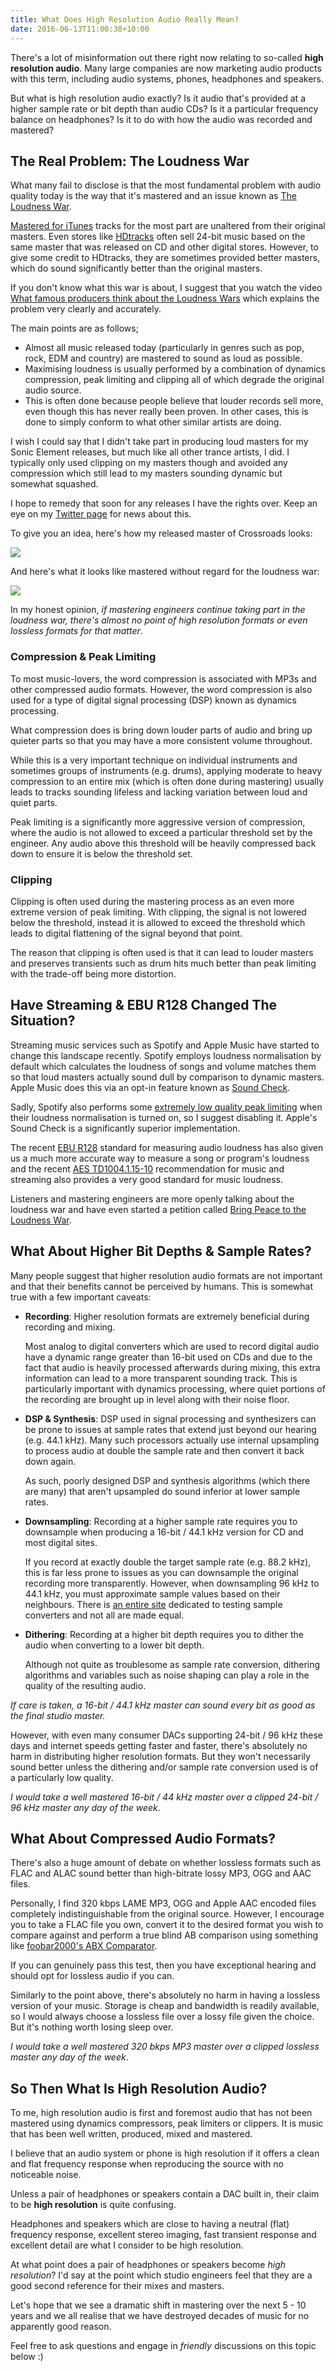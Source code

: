 ```yaml
---
title: What Does High Resolution Audio Really Mean?
date: 2016-06-13T11:00:38+10:00
---
```


There's a lot of misinformation out there right now relating to so-called
**high resolution audio**.  Many large companies are now marketing audio
products with this term, including audio systems, phones, headphones and
speakers.

But what is high resolution audio exactly?  Is it audio that's provided at
a higher sample rate or bit depth than audio CDs?  Is it a particular
frequency balance on headphones?  Is it to do with how the audio was recorded
and mastered?

## The Real Problem: The Loudness War

What many fail to disclose is that the most fundamental problem with audio
quality today is the way that it's mastered and an issue known as
[The Loudness War](https://en.wikipedia.org/wiki/Loudness_war).

[Mastered for iTunes](http://www.apple.com/au/itunes/mastered-for-itunes/)
tracks for the most part are unaltered from their original masters.
Even stores like [HDtracks](http://www.hdtracks.com/) often sell 24-bit music based on the same master that was released on CD and other digital stores.
However, to give some credit to HDtracks, they are sometimes provided better
masters, which do sound significantly better than the original masters.

If you don't know what this war is about, I suggest that you watch the video
[What famous producers think about the Loudness Wars](https://www.youtube.com/watch?v=qUcgg2vMX_s)
which explains the problem very clearly and accurately.

The main points are as follows;

* Almost all music released today (particularly in genres such as pop, rock,
  EDM and country) are mastered to sound as loud as possible.
* Maximising loudness is usually performed by a combination of dynamics
  compression, peak limiting and clipping all of which degrade the original
  audio source.
* This is often done because people believe that louder records sell more, even
  though this has never really been proven.  In other cases, this is done
  to simply conform to what other similar artists are doing.

I wish I could say that I didn't take part in producing loud masters for
my Sonic Element releases, but much like all other trance artists, I did.
I typically only used clipping on my masters though and avoided any
compression which still lead to my masters sounding dynamic but somewhat
squashed.

I hope to remedy that soon for any releases I have the rights over.  Keep an
eye on my [Twitter page](https://twitter.com/sonicelement) for news about this.

To give you an idea, here's how my released master of Crossroads looks:

![](/img/what-does-high-resolution-audio-really-mean/sonic-element-crossroads-original-master.png)

And here's what it looks like mastered without regard for the loudness war:

![](/img/what-does-high-resolution-audio-really-mean/sonic-element-crossroads-studio-master.png)

In my honest opinion, *if mastering engineers continue taking part in the
loudness war, there's almost no point of high resolution formats or even
lossless formats for that matter*.

### Compression & Peak Limiting

To most music-lovers, the word compression is associated with MP3s and other
compressed audio formats.  However, the word compression is also used for
a type of digital signal processing (DSP) known as dynamics processing.

What compression does is bring down louder parts of audio and bring up
quieter parts so that you may have a more consistent volume throughout.

While this is a very important technique on individual instruments and
sometimes groups of instruments (e.g. drums), applying moderate to heavy
compression to an entire mix (which is often done during mastering)
usually leads to tracks sounding lifeless and lacking variation
between loud and quiet parts.

Peak limiting is a significantly more aggressive version of compression,
where the audio is not allowed to exceed a particular threshold set by
the engineer.  Any audio above this threshold will be heavily compressed
back down to ensure it is below the threshold set.

### Clipping

Clipping is often used during the mastering process as an even more
extreme version of peak limiting.  With clipping, the signal is
not lowered below the threshold, instead it is allowed to exceed the
threshold which leads to digital flattening of the signal beyond that
point.

The reason that clipping is often used is that it can lead to louder masters
and preserves transients such as drum hits much better than peak limiting with
the trade-off being more distortion.

## Have Streaming & EBU R128 Changed The Situation?

Streaming music services such as Spotify and Apple Music have started to change
this landscape recently.  Spotify employs loudness normalisation by default
which calculates the loudness of songs and volume matches them so that loud
masters actually sound dull by comparison to dynamic masters.  Apple Music does
this via an opt-in feature known as
[Sound Check](https://support.apple.com/en-au/HT201724).

Sadly, Spotify also performs some
[extremely low quality peak limiting](https://community.spotify.com/t5/Live-Ideas/Desktop-Other-Improve-Spotify-s-volume-normalisation/idi-p/1128406)
when their loudness normalisation is turned on, so I suggest disabling it.
Apple's Sound Check is a significantly superior implementation.

The recent [EBU R128](https://tech.ebu.ch/loudness) standard for measuring
audio loudness has also given us a much more accurate way to measure a song or
program's loudness and the recent
[AES TD1004.1.15-10](http://www.aes.org/technical/documents/AESTD1004_1_15_10.pdf)
recommendation for music and streaming also provides a very good
standard for music loudness.

Listeners and mastering engineers are more openly talking about the loudness
war and have even started a petition called
[Bring Peace to the Loudness War](https://www.change.org/p/music-streaming-services-bring-peace-to-the-loudness-war).

## What About Higher Bit Depths & Sample Rates?

Many people suggest that higher resolution audio formats are not important
and that their benefits cannot be perceived by humans.  This is somewhat
true with a few important caveats:

* **Recording**: Higher resolution formats are extremely beneficial during
  recording and mixing.

    Most analog to digital converters which are used to record digital audio
    have a dynamic range greater than 16-bit used on CDs and due to the fact
    that audio is heavily processed afterwards during mixing, this extra
    information can lead to a more transparent sounding track.  This is
    particularly important with dynamics processing, where quiet portions of
    the recording are brought up in level along with their noise floor.

* **DSP & Synthesis**: DSP used in signal processing and synthesizers
  can be prone to issues at sample rates that extend just beyond our
  hearing (e.g. 44.1 kHz).  Many such processors actually use internal
  upsampling to process audio at double the sample rate and then convert
  it back down again.

    As such, poorly designed DSP and synthesis algorithms (which there are
    many) that aren't upsampled do sound inferior at lower sample rates.

* **Downsampling**: Recording at a higher sample rate requires you to
  downsample when producing a 16-bit / 44.1 kHz version for CD and most digital
  sites.

    If you record at exactly double the target sample rate (e.g. 88.2 kHz),
    this is far less prone to issues as you can downsample the original
    recording more transparently.  However, when downsampling 96 kHz to
    44.1 kHz, you must approximate sample values based on their neighbours.
    There is [an entire site](http://src.infinitewave.ca/) dedicated to
    testing sample converters and not all are made equal.

* **Dithering**: Recording at a higher bit depth requires you to dither the
audio when converting to a lower bit depth.

    Although not quite as troublesome as sample rate conversion, dithering
    algorithms and variables such as noise shaping can play a role in the
    quality of the resulting audio.

*If care is taken, a 16-bit / 44.1 kHz master can sound every bit as good as
the final studio master.*

However, with even many consumer DACs supporting 24-bit / 96 kHz these days
and internet speeds getting faster and faster, there's absolutely no harm in
distributing higher resolution formats.  But they won't necessarily sound
better unless the dithering and/or sample rate conversion used is of a
particularly low quality.

*I would take a well mastered 16-bit / 44 kHz master over a clipped
24-bit / 96 kHz master any day of the week*.

## What About Compressed Audio Formats?

There's also a huge amount of debate on whether lossless formats such as
FLAC and ALAC sound better than high-bitrate lossy MP3, OGG and AAC files.

Personally, I find 320 kbps LAME MP3, OGG and Apple AAC encoded files
completely indistinguishable from the original source.  However, I encourage
you to take a FLAC file you own, convert it to the desired format you wish
to compare against and perform a true blind AB comparison using something
like [foobar2000's ABX Comparator](http://www.foobar2000.org/components/view/foo_abx).

If you can genuinely pass this test, then you have exceptional hearing
and should opt for lossless audio if you can.

Similarly to the point above, there's absolutely no harm in having a lossless
version of your music.  Storage is cheap and bandwidth is readily available,
so I would always choose a lossless file over a lossy file given the choice.
But it's nothing worth losing sleep over.

*I would take a well mastered 320 bkps MP3 master over a clipped lossless
master any day of the week*.

## So Then What Is High Resolution Audio?

To me, high resolution audio is first and foremost audio that has not been
mastered using dynamics compressors, peak limiters or clippers.  It is music
that has been well written, produced, mixed and mastered.

I believe that an audio system or phone is high resolution if it offers a
clean and flat frequency response when reproducing the source with no
noticeable noise.

Unless a pair of headphones or speakers contain a DAC built in, their claim to
be **high resolution** is quite confusing.

Headphones and speakers which are close to having a neutral (flat) frequency
response, excellent stereo imaging, fast transient response and excellent
detail are what I consider to be high resolution.

At what point does a pair of headphones or speakers become *high resolution*?  I'd say at the point which studio engineers feel that they are a good second
reference for their mixes and masters.

Let's hope that we see a dramatic shift in mastering over the next 5 - 10 years
and we all realise that we have destroyed decades of music for no apparently
good reason.

Feel free to ask questions and engage in *friendly* discussions on this topic
below :)
